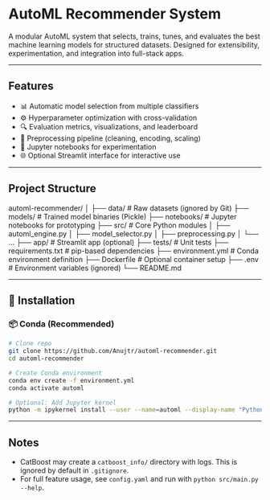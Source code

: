 # AutoML Recommender System

A modular AutoML system that selects, trains, tunes, and evaluates the best machine learning models for structured datasets. Designed for extensibility, experimentation, and integration into full-stack apps.

---

## Features

- 📊 Automatic model selection from multiple classifiers
- ⚙️ Hyperparameter optimization with cross-validation
- 🔍 Evaluation metrics, visualizations, and leaderboard
- 🧹 Preprocessing pipeline (cleaning, encoding, scaling)
- 🧪 Jupyter notebooks for experimentation
- 🌐 Optional Streamlit interface for interactive use

---

## Project Structure

automl-recommender/
│
├── data/ # Raw datasets (ignored by Git)
├── models/ # Trained model binaries (Pickle)
├── notebooks/ # Jupyter notebooks for prototyping
├── src/ # Core Python modules
│ ├── automl_engine.py
│ ├── model_selector.py
│ ├── preprocessing.py
│ └── ...
├── app/ # Streamlit app (optional)
├── tests/ # Unit tests
├── requirements.txt # pip-based dependencies
├── environment.yml # Conda environment definition
├── Dockerfile # Optional container setup
├── .env # Environment variables (ignored)
└── README.md


---

## 🔧 Installation

### 📦 Conda (Recommended)

```bash
# Clone repo
git clone https://github.com/Anujtr/automl-recommender.git
cd automl-recommender

# Create Conda environment
conda env create -f environment.yml
conda activate automl

# Optional: Add Jupyter kernel
python -m ipykernel install --user --name=automl --display-name "Python (automl)"
```

---

## Notes

- CatBoost may create a `catboost_info/` directory with logs. This is ignored by default in `.gitignore`.
- For full feature usage, see `config.yaml` and run with `python src/main.py --help`.

